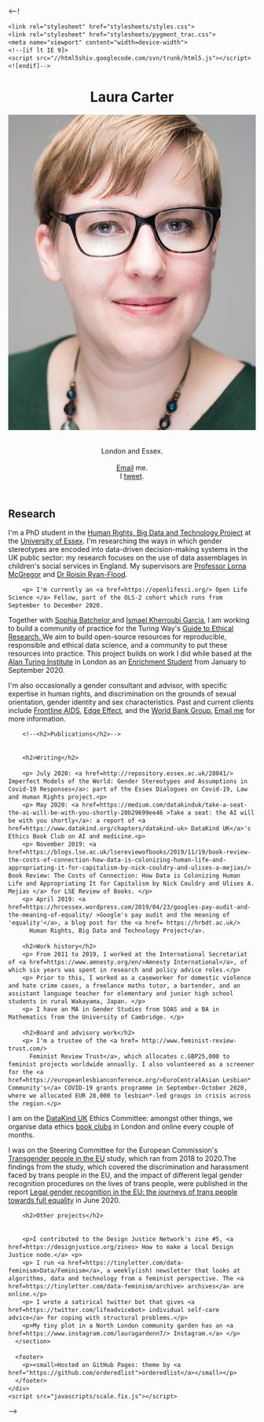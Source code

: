 




<--!

<!doctype html>
<html>
  <head>
    <meta charset="utf-8">
    <meta http-equiv="X-UA-Compatible" content="chrome=1">
    <title>Laura Carter</title>

    <link rel="stylesheet" href="stylesheets/styles.css">
    <link rel="stylesheet" href="stylesheets/pygment_trac.css">
    <meta name="viewport" content="width=device-width">
    <!--[if lt IE 9]>
    <script src="//html5shiv.googlecode.com/svn/trunk/html5.js"></script>
    <![endif]-->
  </head>
  <body>
    <div class="wrapper">
      <header>
        <h1>Laura Carter</h1>
        <img src ="images/LC.jpg" alt="Headshot of Laura Carter" />
        <p><br>London and Essex.<br><br>
          <a href="mailto:laura.carter@essex.ac.uk">Email</a> me.<br>
          I <a href=https://twitter.com/LauraC_rter>tweet</a>.
        </p>
      </header>
      <section>
        <h2>Research</h2>
        <p> I'm a PhD student in the <a href= https://hrbdt.ac.uk/>Human Rights, Big Data and Technology Project</a> at the <a href=https://www.essex.ac.uk/>University of Essex</a>. 
         I'm researching the ways in which gender stereotypes are encoded into data-driven decision-making systems in the UK public sector: my research focuses on the use of data assemblages in children's social services in England.  
        My supervisors are <a href=https://www.essex.ac.uk/people/mcgre64903/lorna-mcgregor>Professor Lorna McGregor</a> and <a href= https://www.essex.ac.uk/people/ryanf84501/roisin-ryan-flood>Dr Roisin Ryan-Flood</a>.
    </p>
  
        <p> I'm currently an <a href=https://openlifesci.org/> Open Life Science </a> Fellow, part of the OLS-2 cohort which runs from September to December 2020. 
Together with <a href=https://twitter.com/brainonsilicon> Sophia Batchelor </a> and <a href=https://twitter.com/ismaelkhergar> Ismael Kherroubi Garcia</a>, I am working to build a community of practice for the Turing Way's <a href=https://the-turing-way.netlify.app/ethical-research/ethical-research.html> Guide to Ethical Research. </a>
We aim to build open-source resources for reproducible, responsible and ethical data science, and a community to put these resources into practice.
This project builds on work I did while based at the <a href=https://www.turing.ac.uk/>Alan Turing Institute</a> in London as an <a href=https://www.turing.ac.uk/people/doctoral-students/laura-carter>Enrichment Student</a> from January to September 2020.</p>
        <p>I'm also occasionally a gender consultant and advisor, with specific expertise in human rights, and discrimination on the grounds of sexual orientation, gender identity and sex characteristics. Past and current clients include <a href=https://frontlineaids.org/> Frontline AIDS</a>, <a href=https://www.edgeeffect.org/ >Edge Effect</a>, and the <a href=https://www.worldbank.org> World Bank Group.</a> <a href="mailto:laura.carter@essex.ac.uk">Email me</a> for more information.</p>

        <!--<h2>Publications</h2>-->


        <h2>Writing</h2>

        <p> July 2020: <a href=http://repository.essex.ac.uk/28041/> Imperfect Models of the World: Gender Stereotypes and Assumptions in Covid-19 Responses</a>: part of the Essex Dialogues on Covid-19, Law and Human Rights project.<p>
        <p> May 2020: <a href=https://medium.com/datakinduk/take-a-seat-the-ai-will-be-with-you-shortly-20b29699ee46 >Take a seat: the AI will be with you shortly</a>: a report of <a href=https://www.datakind.org/chapters/datakind-uk> DataKind UK</a>'s Ethics Book Club on AI and medicine.<p>
        <p> November 2019: <a href=https://blogs.lse.ac.uk/lsereviewofbooks/2019/11/19/book-review-the-costs-of-connection-how-data-is-colonizing-human-life-and-appropriating-it-for-capitalism-by-nick-couldry-and-ulises-a-mejias/> Book Review: The Costs of Connection: How Data is Colonizing Human Life and Appropriating It for Capitalism by Nick Couldry and Ulises A. Mejias </a> for LSE Review of Books. </p>
        <p> April 2019: <a href=https://hrcessex.wordpress.com/2019/04/23/googles-pay-audit-and-the-meaning-of-equality/ >Google's pay audit and the meaning of 'equality'</a>, a blog post for the <a href= https://hrbdt.ac.uk/>
          Human Rights, Big Data and Technology Project</a>.

        <h2>Work history</h2>
        <p> From 2011 to 2019, I worked at the International Secretariat of <a href=https://www.amnesty.org/en/>Amnesty International</a>, of which six years was spent in research and policy advice roles.</p>
        <p> Prior to this, I worked as a caseworker for domestic violence and hate crime cases, a freelance maths tutor, a bartender, and an assistant language teacher for elementary and junior high school students in rural Wakayama, Japan. </p>
        <p> I have an MA in Gender Studies from SOAS and a BA in Mathematics from the University of Cambridge. </p>

        <h2>Board and advisory work</h2>
        <p> I'm a trustee of the <a href= http://www.feminist-review-trust.com/>
          Feminist Review Trust</a>, which allocates c.GBP25,000 to feminist projects worldwide annually. I also volunteered as a screener for the <a href=https://europeanlesbianconference.org/>EuroCentralAsian Lesbian* Community's</a> COVID-19 grants programme in September-October 2020, where we allocated EUR 28,000 to lesbian*-led groups in crisis across the region.</p>
<p> I am on the <a href=https://www.datakind.org/chapters/datakind-uk>DataKind UK</a> Ethics Committee: amongst other things, we organise data ethics <a href=https://www.eventbrite.co.uk/o/datakind-uk-4112514489>book clubs</a> in London and online every couple of months. </p>
          <p> I was on the Steering Committee for the European Commission's <a href=https://ec.europa.eu/info/policies/justice-and-fundamental-rights/combatting-discrimination/lesbian-gay-bi-trans-and-intersex-equality/study-transgender-people-eu_en> Transgender people in the EU</a> study, which ran from 2018 to 2020.The findings from the study, which covered the discrimination and harassment faced by trans people in the EU, and the impact of different legal gender recognition procedures on the lives of trans people, were published in the report <a href=https://ec.europa.eu/info/policies/justice-and-fundamental-rights/combatting-discrimination/lesbian-gay-bi-trans-and-intersex-equality/studies-and-research-lgbti-equality_en > Legal gender recognition in the EU: the journeys of trans people towards full equality</a> in June 2020.

        <h2>Other projects</h2>
       

        <p>I contributed to the Design Justice Network's zine #5, <a href=https://designjustice.org/zines> How to make a local Design Justice node.</a> <p>
        <p> I run <a href=https://tinyletter.com/data-feminism>Data/Feminism</a>, a weekly(ish) newsletter that looks at algorithms, data and technology from a feminist perspective. The <a href=https://tinyletter.com/data-feminism/archive> archives</a> are online.</p>
        <p> I wrote a satirical twitter bot that gives <a href=https://twitter.com/lifeadvicebot> individual self-care advice</a> for coping with structural problems.</p>
        <p>My tiny plot in a North London community garden has an <a href=https://www.instagram.com/lauragardenn7/> Instagram.</a> </p>
      </section>

      <footer>
        <p><small>Hosted on GitHub Pages: theme by <a href="https://github.com/orderedlist">orderedlist</a></small></p>
      </footer>
    </div>
    <script src="javascripts/scale.fix.js"></script>
  </body>
</html>

-->
